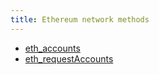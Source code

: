 ```yaml
---
title: Ethereum network methods
---
```


- [eth_accounts](/knowledge/web3/ethereum/eth_accounts.md)
- [eth_requestAccounts](/knowledge/web3/ethereum/eth_requestaccounts.md)
